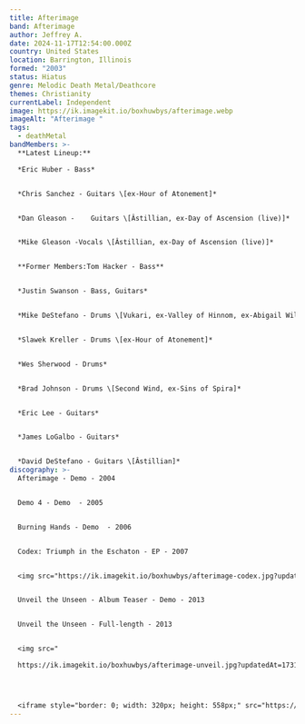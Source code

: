 ```yaml
---
title: Afterimage
band: Afterimage
author: Jeffrey A.
date: 2024-11-17T12:54:00.000Z
country: United States
location: Barrington, Illinois
formed: "2003"
status: Hiatus
genre: Melodic Death Metal/Deathcore
themes: Christianity
currentLabel: Independent
image: https://ik.imagekit.io/boxhuwbys/afterimage.webp
imageAlt: "Afterimage "
tags:
  - deathMetal
bandMembers: >-
  **Latest Lineup:**

  *Eric Huber - Bass* 


  *Chris Sanchez - Guitars \[ex-Hour of Atonement]*	


  *Dan Gleason -	Guitars \[Âstillian, ex-Day of Ascension (live)]* 


  *Mike Gleason -Vocals \[Âstillian, ex-Day of Ascension (live)]*


  **Former Members:Tom Hacker - Bass**  


  *Justin Swanson - Bass, Guitars*  


  *Mike DeStefano - Drums \[Vukari, ex-Valley of Hinnom, ex-Abigail Williams (live), ex-Wolvhammer (live)]*  


  *Slawek Kreller - Drums \[ex-Hour of Atonement]*  


  *Wes Sherwood - Drums*  


  *Brad Johnson - Drums \[Second Wind, ex-Sins of Spira]*  


  *Eric Lee - Guitars*  


  *James LoGalbo - Guitars*  


  *David DeStefano - Guitars \[Âstillian]*
discography: >-
  Afterimage - Demo - 2004 


  Demo 4 - Demo  - 2005 


  Burning Hands - Demo  - 2006 


  Codex: Triumph in the Eschaton - EP - 2007 


  <img src="https://ik.imagekit.io/boxhuwbys/afterimage-codex.jpg?updatedAt=1731901409554" alt="Afterimage Codex" style="width:300px; height:auto;">


  Unveil the Unseen - Album Teaser - Demo - 2013 


  Unveil the Unseen - Full-length - 2013


  <img src="

  https://ik.imagekit.io/boxhuwbys/afterimage-unveil.jpg?updatedAt=1731901770098" alt="Afterimage Codex" style="width:300px; height:auto;">




  <iframe style="border: 0; width: 320px; height: 558px;" src="https://bandcamp.com/EmbeddedPlayer/album=2209508921/size=large/bgcol=333333/linkcol=0f91ff/transparent=true/" seamless><a href="https://afterimagemetal.bandcamp.com/album/unveil-the-unseen-album-teaser">Unveil The Unseen - Album Teaser by Afterimage</a></iframe>
---
```

